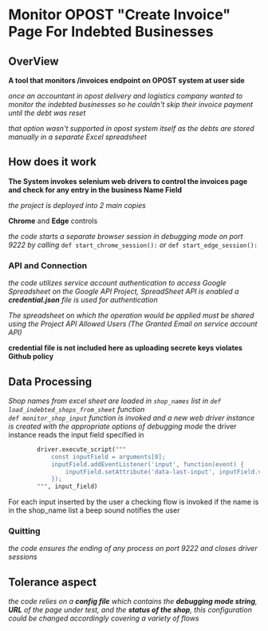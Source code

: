 # Monitor OPOST "Create Invoice" Page For Indebted Businesses



## OverView

__A tool that monitors /invoices endpoint on OPOST system at user side__

*once an accountant in opost delivery and logistics company wanted to monitor the indebted businesses so he couldn't skip their invoice payment until the debt was reset*


*that option wasn't supported in opost system itself as the debts are stored manually in a separate Excel spreadsheet*



## How does it work 

__The System invokes selenium web drivers to control the invoices page and check for any entry in the business Name Field__

*the project is deployed into 2 main copies*

__Chrome__ and __Edge__ controls

*the code starts a separate browser session in debugging mode on port 9222 by calling* `def start_chrome_session():` *or* `def start_edge_session():`

### API and Connection 

*the code utilizes service account authentication to access Google Spreadsheet on the Google API Project, SpreadSheet API is enabled*
*a __credential.json__ file is used for authentication*

*The spreadsheet on which the operation would be applied must be shared using the Project API Allowed Users (The Granted Email on service account API)*

__credential file is not included here as uploading secrete keys violates Github policy__

## Data Processing 

*Shop names from excel sheet are loaded in `shop_names` list in `def load_indebted_shops_from_sheet` function*<br/>
*`def monitor_shop_input` function is invoked and a new web driver instance is created with the appropriate options of debugging mode*
the driver instance reads the input field specified in <br/> 
```python
        driver.execute_script("""
            const inputField = arguments[0];
            inputField.addEventListener('input', function(event) {
                inputField.setAttribute('data-last-input', inputField.value.trim().toLowerCase());
            });
        """, input_field)
```
For each input inserted by the user a checking flow is invoked if the name is in the shop_name list a beep sound notifies the user 


### Quitting 

*the code ensures the ending of  any process on port 9222 and closes driver sessions*

## Tolerance aspect 
*the code relies on a __config file__ which contains the __debugging mode string__, __URL__ of the page under test, and the __status of the shop__, this configuration could be changed accordingly covering a variety of flows*

